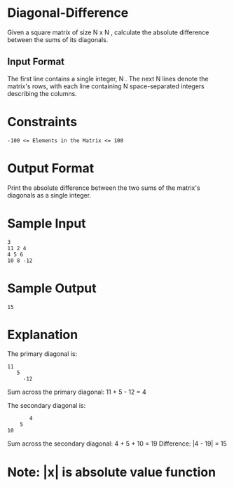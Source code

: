 # Diagonal-Difference
Given a square matrix of size N x N , calculate the absolute difference between the sums of its diagonals.

## Input Format 

The first line contains a single integer, N . 
The next N lines denote the matrix's rows, with each line containing N space-separated integers describing the columns.

# Constraints 
```
-100 <= Elements in the Matrix <= 100
```
# Output Format

Print the absolute difference between the two sums of the matrix's diagonals as a single integer.

# Sample Input

```
3 
11 2 4
4 5 6
10 8 -12 
```
# Sample Output
```
15
```
# Explanation

The primary diagonal is:  
```
11 
   5 
     -12
```
Sum across the primary diagonal: 11 + 5 - 12 = 4  

The secondary diagonal is:
```
       4
    5
10 
```
Sum across the secondary diagonal: 4 + 5 + 10 = 19 
Difference: |4 - 19| = 15

# Note: |x| is absolute value function
